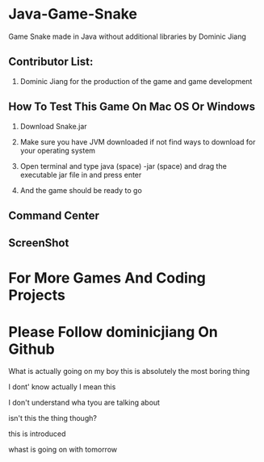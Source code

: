 # Java-Game-Snake

Game Snake made in Java without additional libraries by Dominic Jiang

## Contributor List:

1. Dominic Jiang for the production of the game and game development

## How To Test This Game On Mac OS Or Windows

1. Download Snake.jar 

2. Make sure you have JVM downloaded if not find ways to download for your operating system

3. Open terminal and type java (space) -jar (space) and drag the executable jar file in and press enter 

4. And the game should be ready to go

## Command Center

## ScreenShot

# For More Games And Coding Projects

# Please Follow dominicjiang On Github

What is actually going on my boy this is absolutely the most boring thing

I dont' know actually I mean this

I don't understand wha tyou are talking about

isn't this the thing though?

this is introduced

whast is going on with tomorrow

